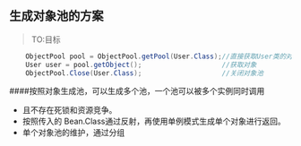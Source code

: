 ## 生成对象池的方案 ##
> TO:目标
``` Java
    ObjectPool pool = ObjectPool.getPool(User.Class);//直接获取User类的对象池。
    User user = pool.getObject();                    //获取对象
    ObjectPool.Close(User.Class);                    //关闭对象池
```
####按照对象生成池，可以生成多个池，一个池可以被多个实例同时调用 
* 且不存在死锁和资源竞争。
* 按照传入的 Bean.Class通过反射，再使用单例模式生成单个对象进行返回。
* 单个对象池的维护，通过分组
